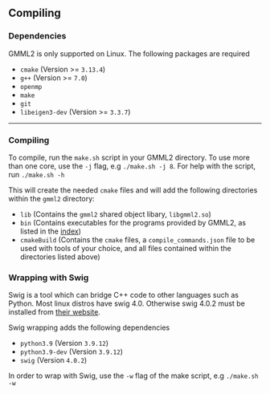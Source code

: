 ## Compiling

### Dependencies

GMML2 is only supported on Linux. The following packages are required

* `cmake` (Version >= `3.13.4`)
* `g++` (Version >= `7.0`)
* `openmp`
* `make`
* `git`
* `libeigen3-dev` (Version >= `3.3.7`)

---
### Compiling

To compile, run the `make.sh` script in your GMML2 directory. To use more than one core, use the `-j` flag, e.g `./make.sh -j 8`.
For help with the script, run `./make.sh -h`

This will create the needed `cmake` files and will add the following directories within the `gmml2` directory:

* `lib` (Contains the `gmml2` shared object libary, `libgmml2.so`)
* `bin` (Contains executables for the programs provided by GMML2, as listed in the [index](index.md))
* `cmakeBuild` (Contains the `cmake` files, a `compile_commands.json` file to be used with tools of your choice, and all files contained within the directories listed above)

### Wrapping with Swig

Swig is a tool which can bridge C++ code to other languages such as Python.
Most linux distros have swig 4.0. Otherwise swig 4.0.2 must be installed from [their website](https://www.swig.org/download.html). 

Swig wrapping adds the following dependencies

* `python3.9` (Version `3.9.12`)
* `python3.9-dev` (Version `3.9.12`)
* `swig` (Version `4.0.2`)

In order to wrap with Swig, use the `-w` flag of the make script, e.g `./make.sh -w` 
